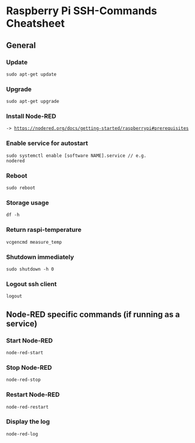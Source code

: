 <h1>Raspberry Pi SSH-Commands Cheatsheet</h1>

<h2>General</h2>

<h3>Update</h3>

  <code>sudo apt-get update</code>

<h3>Upgrade</h3>

  <code>sudo apt-get upgrade</code>

<h3>Install Node-RED</h3>

  <code>-> https://nodered.org/docs/getting-started/raspberrypi#prerequisites</code>
  
<h3>Enable service for autostart</h3>

  <code>sudo systemctl enable [software NAME].service  // e.g. nodered</code>
    
<h3>Reboot</h3>
  
  <code>sudo reboot</code>
 
<h3>Storage usage</h3>

  <code>df -h</code>
  
<h3>Return raspi-temperature</h3>
  
  <code>vcgencmd measure_temp</code>
  
<h3>Shutdown immediately</h3>
 
  <code>sudo shutdown -h 0 </code>

<h3>Logout ssh client</h3>

  <code>logout</code>

<h2>Node-RED specific commands (if running as a service)</h2>

<h3>Start Node-RED</h3>

  <code>node-red-start</code>

<h3>Stop Node-RED</h3>

  <code>node-red-stop</code>

<h3>Restart Node-RED</h3>

  <code>node-red-restart</code>
  
<h3>Display the log</h3>

  <code>node-red-log</code> 
